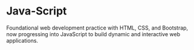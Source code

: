 # Java-Script
Foundational web development practice with HTML, CSS, and Bootstrap, now progressing into JavaScript to build dynamic and interactive web applications.
